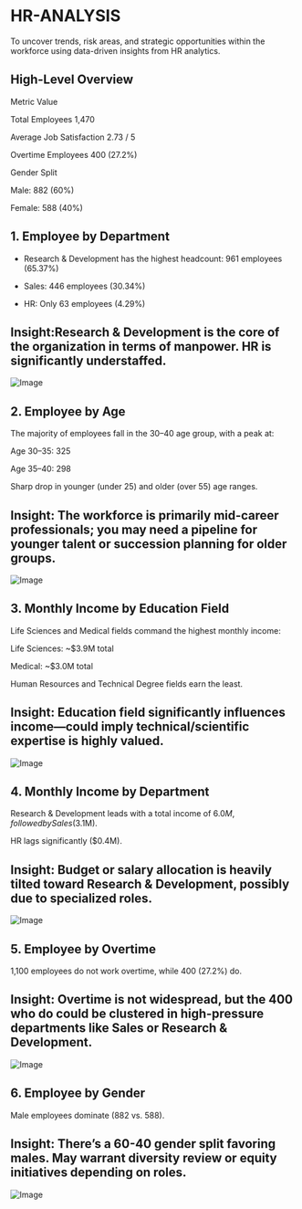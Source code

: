# HR-ANALYSIS
To uncover trends, risk areas, and strategic opportunities within the workforce using data-driven insights from HR analytics.
## High-Level Overview
Metric        	Value

Total Employees  	1,470

Average Job Satisfaction 	2.73 / 5

Overtime Employees	 400 (27.2%)

Gender Split	

 Male:  882 (60%)

 Female:  588 (40%)

 ## 1.  Employee by Department

* Research & Development has the highest headcount: 961 employees (65.37%)

* Sales: 446 employees (30.34%)

* HR: Only 63 employees (4.29%)

## Insight:Research & Development is the core of the organization in terms of manpower. HR is significantly understaffed.
 
![Image](https://github.com/user-attachments/assets/eea85683-939c-4461-b2d7-d0169c97c0a2)



## 2.  Employee by Age

The majority of employees fall in the 30–40 age group, with a peak at:

Age 30–35: 325

Age 35–40: 298

Sharp drop in younger (under 25) and older (over 55) age ranges.

## Insight: The workforce is primarily mid-career professionals; you may need a pipeline for younger talent or succession planning for older groups.

![Image](https://github.com/user-attachments/assets/368a9b13-3b4c-4885-a391-0a997bc282b3)



## 3.  Monthly Income by Education Field

Life Sciences and Medical fields command the highest monthly income:

Life Sciences: ~$3.9M total

Medical: ~$3.0M total

Human Resources and Technical Degree fields earn the least.

## Insight: Education field significantly influences income—could imply technical/scientific expertise is highly valued.
 
![Image](https://github.com/user-attachments/assets/d889366b-807b-41ba-aa1a-6211f4b7e457)


## 4.  Monthly Income by Department

Research & Development leads with a total income of $6.0M, followed by Sales ($3.1M).

HR lags significantly ($0.4M).

## Insight: Budget or salary allocation is heavily tilted toward Research & Development, possibly due to specialized roles.
 
![Image](https://github.com/user-attachments/assets/8cc71b09-c61d-42c6-ab14-52083bc569b3)

## 5.  Employee by Overtime

1,100 employees do not work overtime, while 400 (27.2%) do.

## Insight: Overtime is not widespread, but the 400 who do could be clustered in high-pressure departments like Sales or Research & Development.
![Image](https://github.com/user-attachments/assets/a4e8e182-3dc1-4e73-bc68-4099a4cd713c)

## 6.  Employee by Gender

Male employees dominate (882 vs. 588).

## Insight: There’s a 60-40 gender split favoring males. May warrant diversity review or equity initiatives depending on roles.
 
![Image](https://github.com/user-attachments/assets/2ef99b8f-956a-48e1-8beb-239c844e3ede)

